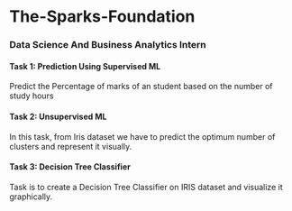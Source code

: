 # The-Sparks-Foundation
### Data Science And Business Analytics Intern

#### Task 1: Prediction Using Supervised ML
Predict the Percentage of marks of an student based on the number of study hours

#### Task 2: Unsupervised ML
In this task, from Iris dataset we have to predict the optimum number of clusters and represent it visually.

#### Task 3: Decision Tree Classifier
Task is to create a Decision Tree Classifier on IRIS dataset and visualize it graphically.
